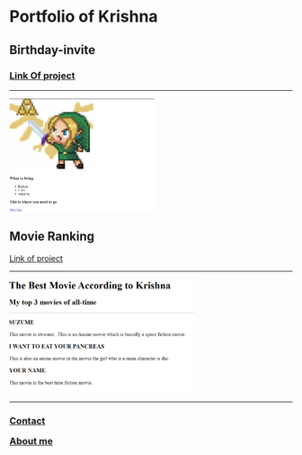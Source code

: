 <!DOCTYPE html>
<html lang="en">
<head>
    <meta charset="UTF-8">
    <meta name="viewport" content="width=device-width, initial-scale=1.0">
    <title>Krishna's Portfolio</title>
</head>
<body>
    <h1>Portfolio of Krishna</h1>
    <h2>
       Birthday-invite
    </h2>
    <h3><a href="./public/birthday-invite.html" >Link Of project</a>
    </h3><hr/>
    <img src="./assets/images/Cake.png" height="200" alt="Image of birthday-invite" />
    <h2>
        Movie Ranking
    </h2>
    <a href="./public/movie-ranking.html">Link of project</a>
    <hr/>
    <img src="./assets/images/movie_rank.png"height="200" alt="Image of Movie Rankiing site" />
<hr/>
    <h3>
        <p>
            <a href="./public/contact.html">Contact</a>
        </p>
        <p>
            <a href="./public/about.html">About me</a>
        </p>
    </h3>
</body>
</html>
